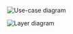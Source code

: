 
![Use-case diagram](https://i.ibb.co/bmtMFTQ/usecase-drawio.png)

![Layer diagram](https://i.ibb.co/552ckNz/chart-drawio.png)
